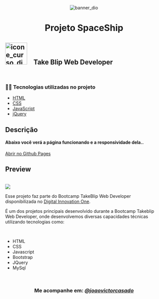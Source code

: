 <p align="center">
<img src="https://user-images.githubusercontent.com/71366644/160241053-56687745-bbfd-4b0a-8642-3c9471960108.png" alt="banner_dio">
</p>



<!--About session-->
<h1 align="center">Projeto SpaceShip</h1>




<div>
    <h2> <img style="width:70px" src="https://hermes.digitalinnovation.one/lab_projects/badges/38586284-7e96-40d5-8504-b8c1cf504c4f.png" alt="icone_curso_dio">  &ensp; Take Blip Web Developer</h2>
    
</div>
  
<br>
  

<h3>👨‍💻 Tecnologias utilizadas no projeto</h3>

- [HTML](https://www.w3schools.com/html/)
- [CSS](https://developer.mozilla.org/pt-BR/docs/Web/CSS)
- [JavaScript](https://developer.mozilla.org/en-US/docs/Web/JavaScript)
- [jQuery](https://jquery.com/) 
  <br>
        

<h2> Descrição </h2>

<p><h4> Abaixo você verá a página funcionando e a responsividade dela.. </h4> </p>
        

 [Abrir no Github Pages](https://joaovictorcasado.github.io/project_interface_netflix_dio/)
 <br>



<h2> Preview </h2>

<!--Aqui irá uma previa do jogo em execução.. -->
<br>
<img src="readme.gif">
      

        
<br>        

Esse projeto faz parte do Bootcamp TakeBlip Web Developer disponibilizada no [Digital Innovation One](https://digitalinnovation.one/).

<p>É um dos projetos principais desenvolvido durante a Bootcamp Takeblip Web Developer, onde  desenvolvemos diversas capacidades técnicas utilizando  tecnologias como:
</p>
<br>

- HTML 
- CSS 
- Javascript 
- Bootstrap 
- JQuery 
- MySql 



<!--Bottom session-->
<br><h3 align=center>Me acompanhe em: <a target="_blank" href="https://www.linkedin.com/in/joaovictorcasado/" > <em> @joaovictorcasado </em> </a></h3>
